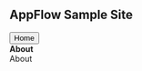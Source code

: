 
  
  <!-- <script type="text/javascript" src="{{ site.baseurl }}/samplesite.js"></script> -->
  <link rel="stylesheet" href="{{ site.baseurl }}/css/SampleSite.css">


<div class="header bg-purple">
<h2 class="bg-gold">AppFlow Sample Site</h2>
</div>
<div>
<button class="close-all-apps btn bg-gold" data-target="#MainTray">Home</button>
</div>

<div class="app-tray app-size-auto bg-purple" id="MainTray">
  <div class="app">
    <div class="app-header app-icon">
      <i class="fa fa-question-circle"></i>
    </div>
    <div class="app-content">
      <div class="row">
        <div class="app-close col-xs-1">
          <i class="fa fa-arrow-left"></i>
        </div>
        <div class="col-xs-10"><strong>About</strong></div>
        <div class="col-xs-1">
          <i class="fa fa-share-alt"></i>
        </div>
      </div>
    </div>
    <div class="app-title">About</div>
  </div>
</div>
